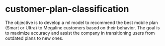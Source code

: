# customer-plan-classification
The objective is to develop a ml model to recommend the best mobile plan (Smart or Ultra) to Megaline customers based on their behavior. The goal is to maximize accuracy and assist the company in transitioning users from outdated plans to new ones.
